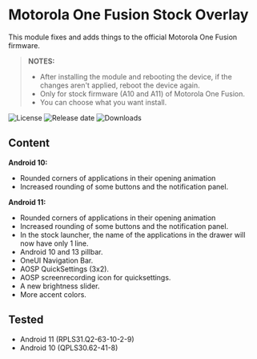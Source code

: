 # Motorola One Fusion Stock Overlay

This module fixes and adds things to the official Motorola One Fusion firmware.
> **NOTES:**
> - After installing the module and rebooting the device, if the changes aren't applied, reboot the device again.
> - Only for stock firmware (A10 and A11) of Motorola One Fusion.
> - You can choose what you want install.

![License](https://img.shields.io/github/license/syoker/moto-onefusion-stock-overlay)
![Release date](https://img.shields.io/github/release-date/syoker/moto-onefusion-stock-overlay)
![Downloads](https://img.shields.io/github/downloads/syoker/moto-onefusion-stock-overlay/total)

## Content
**Android 10:**
- Rounded corners of applications in their opening animation
- Increased rounding of some buttons and the notification panel.

**Android 11:**
- Rounded corners of applications in their opening animation
- Increased rounding of some buttons and the notification panel.
- In the stock launcher, the name of the applications in the drawer will now have only 1 line.
- Android 10 and 13 pillbar.
- OneUI Navigation Bar.
- AOSP QuickSettings (3x2).
- AOSP screenrecording icon for quicksettings.
- A new brightness slider.
- More accent colors.

## Tested
- Android 11 (RPLS31.Q2-63-10-2-9)
- Android 10 (QPLS30.62-41-8)